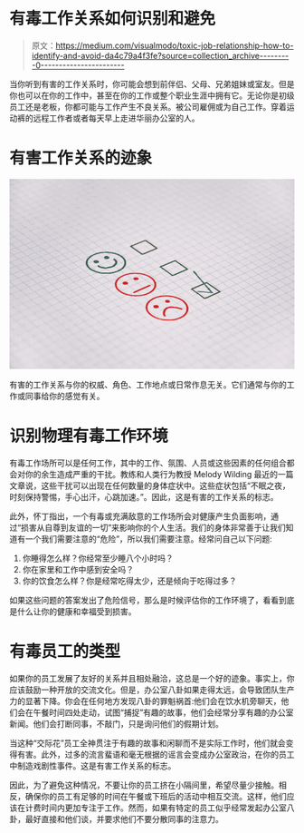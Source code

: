 # 有毒工作关系如何识别和避免

> 原文：<https://medium.com/visualmodo/toxic-job-relationship-how-to-identify-and-avoid-da4c79a4f3fe?source=collection_archive---------0----------------------->

当你听到有害的工作关系时，你可能会想到前伴侣、父母、兄弟姐妹或室友。但是你也可以在你的工作中，甚至在你的工作或整个职业生涯中拥有它。无论你是初级员工还是老板，你都可能与工作产生不良关系。被公司雇佣或为自己工作。穿着运动裤的远程工作者或者每天早上走进华丽办公室的人。

# 有害工作关系的迹象

![](img/42621aece2ab30c0179fcadfa2b7a040.png)

有害的工作关系与你的权威、角色、工作地点或日常作息无关。它们通常与你的工作或同事给你的感觉有关。

# 识别物理有毒工作环境

有毒工作场所可以是任何工作，其中的工作、氛围、人员或这些因素的任何组合都会对你的余生造成严重的干扰。教练和人类行为教授 Melody Wilding 最近的一篇文章说，这些干扰可以出现在任何数量的身体症状中。这些症状包括“不眠之夜，时刻保持警惕，手心出汗，心跳加速。”。因此，这是有害的工作关系的标志。

此外，怀丁指出，一个有毒或充满敌意的工作场所会对健康产生负面影响，通过“损害从自尊到友谊的一切”来影响你的个人生活。我们的身体非常善于让我们知道有一个我们需要注意的“危险”，所以我们需要注意。经常问自己以下问题:

1.  你睡得怎么样？你经常至少睡八个小时吗？
2.  你在家里和工作中感到安全吗？
3.  你的饮食怎么样？你是经常吃得太少，还是倾向于吃得过多？

如果这些问题的答案发出了危险信号，那么是时候评估你的工作环境了，看看到底是什么让你的健康和幸福受到损害。

# 有毒员工的类型

如果你的员工发展了友好的关系并且相处融洽，这总是一个好的迹象。事实上，你应该鼓励一种开放的交流文化。但是，办公室八卦如果走得太远，会导致团队生产力的显著下降。你会在任何地方发现八卦的罪魁祸首:他们会在饮水机旁聊天，他们会在午餐时间四处走动，试图“捕捉”有趣的故事，他们会经常分享有趣的办公室新闻。他们会打断同事，不敲门，只是询问他们的假期计划。

当这种“交际花”员工全神贯注于有趣的故事和闲聊而不是实际工作时，他们就会变得有害。此外，过多的流言蜚语和毫无根据的谣言会变成办公室政治，在你的员工中制造戏剧性事件。这是有害工作关系的标志。

因此，为了避免这种情况，不要让你的员工挤在小隔间里，希望尽量少接触。相反，确保你的员工有足够的时间在午餐或下班后的活动中相互交流。这样，他们应该在计费时间内更加专注于工作。然而，如果有特定的员工似乎经常发起办公室八卦，最好直接和他们谈，并要求他们不要分散同事的注意力。